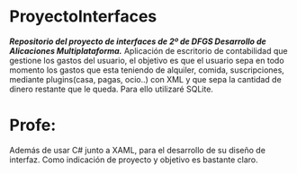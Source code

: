 # ProyectoInterfaces
***Repositorio del proyecto de interfaces de 2º de DFGS Desarrollo de Alicaciones Multiplataforma.***
Aplicación de escritorio de contabilidad que gestione los gastos del usuario, el objetivo es que el usuario sepa en todo momento los gastos que esta teniendo de alquiler, comida, suscripciones, mediante plugins(casa, pagas, ocio..) con XML y que sepa la cantidad de dinero restante que le queda. Para ello utilizaré SQLite.
# Profe:
Además de usar C# junto a XAML, para el desarrollo de su diseño de interfaz.
Como indicación de proyecto y objetivo es bastante claro.
